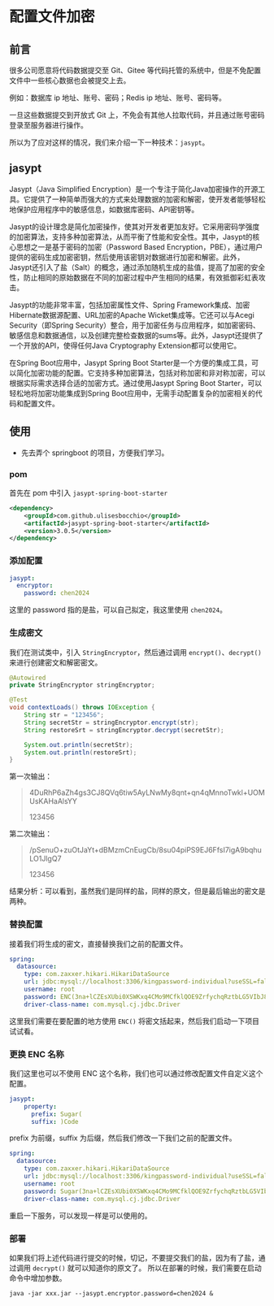 # 配置文件加密

## 前言
很多公司愿意将代码数据提交至 Git、Gitee 等代码托管的系统中，但是不免配置文件中一些核心数据也会被提交上去。

例如：数据库 ip 地址、账号、密码；Redis ip 地址、账号、密码等。

一旦这些数据提交到开放式 Git 上，不免会有其他人拉取代码，并且通过账号密码登录至服务器进行操作。

所以为了应对这样的情况，我们来介绍一下一种技术：`jasypt`。

## jasypt
Jasypt（Java Simplified Encryption）是一个专注于简化Java加密操作的开源工具。它提供了一种简单而强大的方式来处理数据的加密和解密，使开发者能够轻松地保护应用程序中的敏感信息，如数据库密码、API密钥等。

Jasypt的设计理念是简化加密操作，使其对开发者更加友好。它采用密码学强度的加密算法，支持多种加密算法，从而平衡了性能和安全性。其中，Jasypt的核心思想之一是基于密码的加密（Password Based Encryption，PBE），通过用户提供的密码生成加密密钥，然后使用该密钥对数据进行加密和解密。此外，Jasypt还引入了盐（Salt）的概念，通过添加随机生成的盐值，提高了加密的安全性，防止相同的原始数据在不同的加密过程中产生相同的结果，有效抵御彩虹表攻击。

Jasypt的功能非常丰富，包括加密属性文件、Spring Framework集成、加密Hibernate数据源配置、URL加密的Apache Wicket集成等。它还可以与Acegi Security（即Spring Security）整合，用于加密任务与应用程序，如加密密码、敏感信息和数据通信，以及创建完整检查数据的sums等。此外，Jasypt还提供了一个开放的API，使得任何Java Cryptography Extension都可以使用它。

在Spring Boot应用中，Jasypt Spring Boot Starter是一个方便的集成工具，可以简化加密功能的配置。它支持多种加密算法，包括对称加密和非对称加密，可以根据实际需求选择合适的加密方式。通过使用Jasypt Spring Boot Starter，可以轻松地将加密功能集成到Spring Boot应用中，无需手动配置复杂的加密相关的代码和配置文件。

## 使用
* 先去弄个 springboot 的项目，方便我们学习。
### pom
首先在 pom 中引入 `jasypt-spring-boot-starter`
```xml
<dependency>
    <groupId>com.github.ulisesbocchio</groupId>
    <artifactId>jasypt-spring-boot-starter</artifactId>
    <version>3.0.5</version>
</dependency>
```

### 添加配置
```yml
jasypt:
  encryptor:
    password: chen2024
```
这里的 password 指的是盐，可以自己拟定，我这里使用 `chen2024`。

### 生成密文
我们在测试类中，引入 `StringEncryptor`，然后通过调用 `encrypt()`、`decrypt()` 来进行创建密文和解密密文。
```java
@Autowired
private StringEncryptor stringEncryptor;

@Test
void contextLoads() throws IOException {
    String str = "123456";
    String secretStr = stringEncryptor.encrypt(str);
    String restoreSrt = stringEncryptor.decrypt(secretStr);

    System.out.println(secretStr);
    System.out.println(restoreSrt);
}
```

第一次输出：
> 4DuRhP6aZh4gs3CJ8QVq6tiw5AyLNwMy8qnt+qn4qMnnoTwkl+UOMUsKAHaAlsYY
> 
> 123456

第二次输出：
> /pSenuO+zuOtJaYt+dBMzmCnEugCb/8su04piPS9EJ6FfsI7igA9bqhuLO1JlgQ7
>
> 123456

结果分析：可以看到，虽然我们是同样的盐，同样的原文，但是最后输出的密文是两种。

### 替换配置
接着我们将生成的密文，直接替换我们之前的配置文件。
```yml
spring:
  datasource:
    type: com.zaxxer.hikari.HikariDataSource
    url: jdbc:mysql://localhost:3306/kingpassword-individual?useSSL=false&serverTimezone=Asia/Shanghai&characterEncoding=utf-8&autoReconnect=true
    username: root
    password: ENC(3na+lCZEsXUbi0XSWKxq4CMo9MCfklQOE9ZrfychqRztbLG5VIbJ8/vGHgh9cMs8)
    driver-class-name: com.mysql.cj.jdbc.Driver
```
这里我们需要在要配置的地方使用 `ENC()` 将密文括起来，然后我们启动一下项目试试看。

### 更换 ENC 名称
我们这里也可以不使用 ENC 这个名称，我们也可以通过修改配置文件自定义这个配置。
```yml
jasypt:
    property:
      prefix: Sugar(
      suffix: )Code
```
prefix 为前缀，suffix 为后缀，然后我们修改一下我们之前的配置文件。
```yml
spring:
  datasource:
    type: com.zaxxer.hikari.HikariDataSource
    url: jdbc:mysql://localhost:3306/kingpassword-individual?useSSL=false&serverTimezone=Asia/Shanghai&characterEncoding=utf-8&autoReconnect=true
    username: root
    password: Sugar(3na+lCZEsXUbi0XSWKxq4CMo9MCfklQOE9ZrfychqRztbLG5VIbJ8/vGHgh9cMs8)Code
    driver-class-name: com.mysql.cj.jdbc.Driver
```
重启一下服务，可以发现一样是可以使用的。

### 部署
如果我们将上述代码进行提交的时候，切记，不要提交我们的盐，因为有了盐，通过调用 `decrypt()` 就可以知道你的原文了。
所以在部署的时候，我们需要在启动命令中增加参数。

```
java -jar xxx.jar --jasypt.encryptor.password=chen2024 &
```